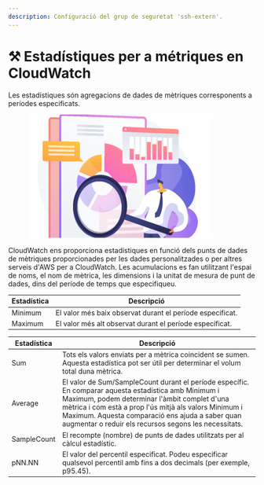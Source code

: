```yaml
---
description: Configuració del grup de seguretat 'ssh-extern'.
---
```


# ⚒️ Estadístiques per a métriques en CloudWatch

Les estadístiques són agregacions de dades de mètriques corresponents a períodes especificats.&#x20;

<figure><img src="../../.gitbook/assets/blog-febrero-5-2021 (1).png" alt="" width="375"><figcaption></figcaption></figure>

CloudWatch ens proporciona estadístiques en funció dels punts de dades de mètriques proporcionades per les dades personalitzades o per altres serveis d'AWS per a CloudWatch. Les acumulacions es fan utilitzant l'espai de noms, el nom de mètrica, les dimensions i la unitat de mesura de punt de dades, dins del període de temps que especifiqueu.

| Estadística | Descripció                                                |
| ----------- | --------------------------------------------------------- |
| Minimum     | El valor més baix observat durant el període especificat. |
| Maximum     | El valor més alt observat durant el període especificat.  |

| Estadística | Descripció                                                                                                                                                                                                                                                                                                                  |
| ----------- | --------------------------------------------------------------------------------------------------------------------------------------------------------------------------------------------------------------------------------------------------------------------------------------------------------------------------- |
| Sum         | Tots els valors enviats per a mètrica coincident se sumen. Aquesta estadística pot ser útil per determinar el volum total duna mètrica.                                                                                                                                                                                     |
| Average     | El valor de Sum/SampleCount durant el període específic. En comparar aquesta estadística amb Minimum i Maximum, podem determinar l'àmbit complet d'una mètrica i com està a prop l'ús mitjà als valors Minimum i Maximum. Aquesta comparació ens ajuda a saber quan augmentar o reduir els recursos segons les necessitats. |
| SampleCount | El recompte (nombre) de punts de dades utilitzats per al càlcul estadístic.                                                                                                                                                                                                                                                 |
| pNN.NN      | El valor del percentil especificat. Podeu especificar qualsevol percentil amb fins a dos decimals (per exemple, p95.45).                                                                                                                                                                                                    |


